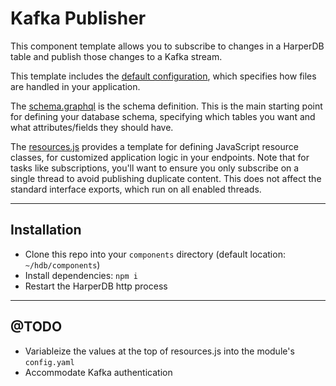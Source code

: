 # Kafka Publisher

This component template allows you to subscribe to changes in a HarperDB table and publish those changes to a Kafka stream.

This template includes the [default configuration](./config.yaml), which specifies how files are handled in your application.

The [schema.graphql](./schema.graphql) is the schema definition. This is the main starting point for defining your database schema, specifying which tables you want and what attributes/fields they should have.

The [resources.js](./resources.js) provides a template for defining JavaScript resource classes, for customized application logic in your endpoints. Note that for tasks like subscriptions, you'll want to ensure you only subscribe on a single thread to avoid publishing duplicate content. This does not affect the standard interface exports, which run on all enabled threads.

---

## Installation

- Clone this repo into your `components` directory (default location: `~/hdb/components`)
- Install dependencies: `npm i`
- Restart the HarperDB http process

---

## @TODO

- Variableize the values at the top of resources.js into the module's `config.yaml`
- Accommodate Kafka authentication
